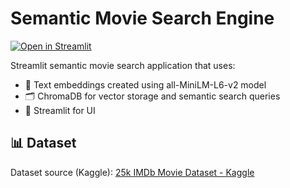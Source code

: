 # Semantic Movie Search Engine
[![Open in Streamlit](https://static.streamlit.io/badges/streamlit_badge_black_white.svg)](https://semantic-movie-search-engine-ibtmwthso4sivuvappvii6r.streamlit.app/)

Streamlit semantic movie search application that uses:
- :brain: Text embeddings created using all-MiniLM-L6-v2 model
- :card_index_dividers: ChromaDB for vector storage and semantic search queries
- :balloon: Streamlit for UI

## :bar_chart: Dataset
Dataset source (Kaggle): [25k IMDb Movie Dataset - Kaggle](https://www.kaggle.com/datasets/utsh0dey/25k-movie-dataset)
